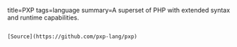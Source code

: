 title=PXP
tags=language
summary=A superset of PHP with extended syntax and runtime capabilities.
~~~~~~

[Source](https://github.com/pxp-lang/pxp)

